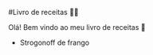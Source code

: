 #Livro de receitas :man_cook:

Olá! Bem vindo ao meu livro de receitas :wave:
 - Strogonoff de frango